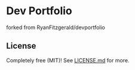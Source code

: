 # Dev Portfolio

forked from RyanFitzgerald/devportfolio

## License

Completely free (MIT)! See [LICENSE.md](LICENSE.md) for more.
